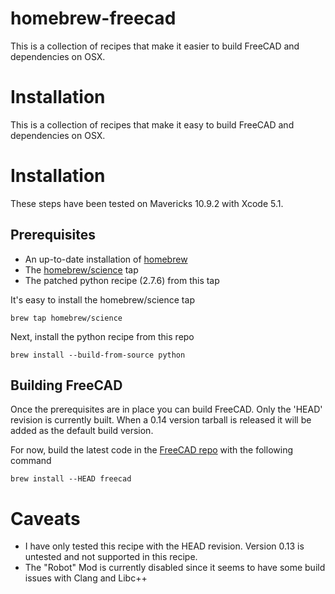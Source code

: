 # homebrew-freecad

This is a collection of recipes that make it easier to build FreeCAD and dependencies on OSX.

# Installation

This is a collection of recipes that make it easy to build FreeCAD and dependencies on OSX.

# Installation

These steps have been tested on Mavericks 10.9.2 with Xcode 5.1.

## Prerequisites

* An up-to-date installation of [homebrew](http://brew.sh)
* The [homebrew/science](https://github.com/Homebrew/homebrew-science) tap
* The patched python recipe (2.7.6) from this tap

It's easy to install the homebrew/science tap

    brew tap homebrew/science

Next, install the python recipe from this repo

    brew install --build-from-source python

## Building FreeCAD

Once the prerequisites are in place you can build FreeCAD.  Only the 'HEAD' revision is currently built.  When a 0.14 version tarball is released it will be added as the default build version.

For now, build the latest code in the [FreeCAD repo](https://github.com/FreeCAD/FreeCAD_sf_master) with the following command

    brew install --HEAD freecad

# Caveats

* I have only tested this recipe with the HEAD revision.  Version 0.13 is untested and not supported in this recipe.
* The "Robot" Mod is currently disabled since it seems to have some build issues with Clang and Libc++
